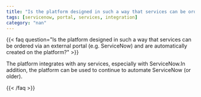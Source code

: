 ```yaml
---
title: "Is the platform designed in such a way that services can be ordered via an external portal (e.g. ServiceNow) and are automatically created on the platform?"
tags: [servicenow, portal, services, integration]
category: "nan"
---
```


<!-- QUESTION -->

{{< faq question="Is the platform designed in such a way that services can be ordered via an external portal (e.g. ServiceNow) and are automatically created on the platform?" >}}

<!-- ANSWER -->

The platform integrates with any services, especially with ServiceNow.In addition, the platform can be used to continue to automate ServiceNow (or older).

{{< /faq >}}
